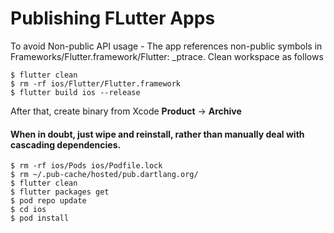 # Publishing FLutter Apps

To avoid Non-public API usage - The app references non-public symbols in Frameworks/Flutter.framework/Flutter: _ptrace. Clean workspace as follows

    $ flutter clean
    $ rm -rf ios/Flutter/Flutter.framework
    $ flutter build ios --release
    
After that, create binary from Xcode **Product** -> **Archive**

#### When in doubt, just wipe and reinstall, rather than manually deal with cascading dependencies.

    $ rm -rf ios/Pods ios/Podfile.lock
    $ rm ~/.pub-cache/hosted/pub.dartlang.org/
    $ flutter clean
    $ flutter packages get
    $ pod repo update
    $ cd ios
    $ pod install
 
